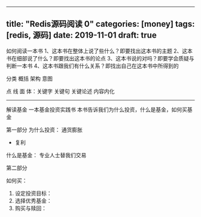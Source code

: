 
---
title: "Redis源码阅读 0"
categories: [money]
tags: [redis, 源码]
date: 2019-11-01
draft: true
---

如何阅读一本书
1、这本书在整体上说了些什么？即要找出这本书的主题
2、这本书在细部说了什么？即要找出这本书的论点
3、这本书说的对吗？即要学会质疑与判断一本书
4、这本书跟我们有什么关系？即找出自己在这本书中所得到的

分类 概括 架构 意图

点 线 面 体：关键字 关键句 关键论述 内容内化

------------------------------
解读基金
一本基金投资实践书
本书告诉我们为什么投资，什么是基金，如何买基金

第一部分
为什么投资：
通货膨胀
- 复利

什么是基金：
专业人士替我们交易

第二部分

如何买：
1. 设定投资目标：
2. 选择优秀基金：
3. 购买与赎回：

